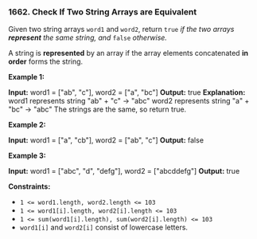 ### 1662\. Check If Two String Arrays are Equivalent

Given two string arrays `word1` and `word2`, return `true` _if the two arrays **represent** the same string, and_ `false` _otherwise._

A string is **represented** by an array if the array elements concatenated **in order** forms the string.

**Example 1:**

**Input:** word1 = \["ab", "c"\], word2 = \["a", "bc"\]
**Output:** true
**Explanation:**
word1 represents string "ab" + "c" -> "abc"
word2 represents string "a" + "bc" -> "abc"
The strings are the same, so return true.

**Example 2:**

**Input:** word1 = \["a", "cb"\], word2 = \["ab", "c"\]
**Output:** false

**Example 3:**

**Input:** word1  = \["abc", "d", "defg"\], word2 = \["abcddefg"\]
**Output:** true

**Constraints:**

*   `1 <= word1.length, word2.length <= 103`
*   `1 <= word1[i].length, word2[i].length <= 103`
*   `1 <= sum(word1[i].length), sum(word2[i].length) <= 103`
*   `word1[i]` and `word2[i]` consist of lowercase letters.
